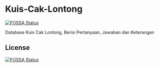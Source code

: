 # Kuis-Cak-Lontong
[![FOSSA Status](https://app.fossa.com/api/projects/git%2Bgithub.com%2Fmbahagus%2FKuis-Cak-Lontong.svg?type=shield)](https://app.fossa.com/projects/git%2Bgithub.com%2Fmbahagus%2FKuis-Cak-Lontong?ref=badge_shield)

Database Kuis Cak Lontong, Berisi Pertanyaan, Jawaban dan Keterangan


## License
[![FOSSA Status](https://app.fossa.com/api/projects/git%2Bgithub.com%2Fmbahagus%2FKuis-Cak-Lontong.svg?type=large)](https://app.fossa.com/projects/git%2Bgithub.com%2Fmbahagus%2FKuis-Cak-Lontong?ref=badge_large)